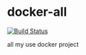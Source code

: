 # docker-all
[![Build Status](https://travis-ci.org/liangjfblue/docker-all.svg?branch=master)](https://travis-ci.org/liangjfblue/docker-all)


all my use docker project
